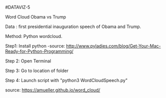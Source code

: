 #DATAVIZ-5

Word Cloud Obama vs Trump

Data : first presidential inauguration speech of Obama and Trump.

Method: Python wordcloud.

Step1: Install python
-source: http://www.pyladies.com/blog/Get-Your-Mac-Ready-for-Python-Programming/

Step 2: Open Terminal

Step 3: Go to location of folder

Step 4: Launch script with "python3 WordCloudSpeech.py"


source: https://amueller.github.io/word_cloud/
